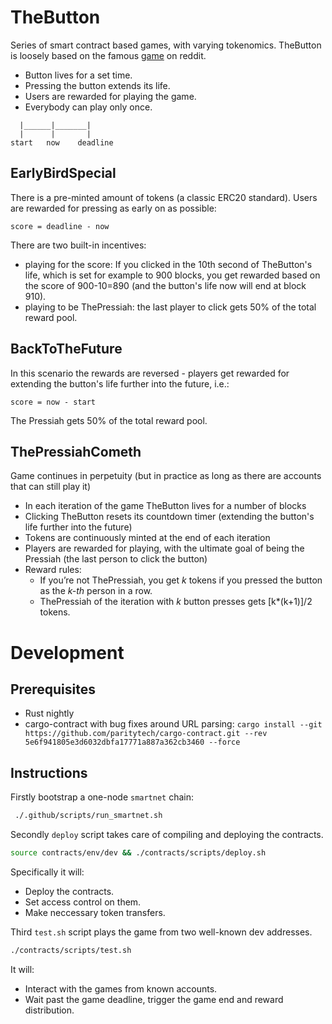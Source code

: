 # TheButton

Series of smart contract based games, with varying tokenomics.
TheButton is loosely based on the famous [game](https://en.wikipedia.org/wiki/The_Button_(Reddit)) on reddit.

- Button lives for a set time.
- Pressing the button extends its life.
- Users are rewarded for playing the game.
- Everybody can play only once.

```
  |______|_______|
  |      |       |
start   now    deadline
```

## EarlyBirdSpecial

There is a pre-minted amount of tokens (a classic ERC20 standard).
Users are rewarded for pressing as early on as possible:

```
score = deadline - now
```

There are two built-in incentives:
* playing for the score: If you clicked in the 10th second of TheButton's life, which is set for example to 900 blocks, you get rewarded based on the score of 900-10=890 (and the button's life now will end at block 910).
* playing to be ThePressiah: the last player to click gets 50% of the total reward pool.

## BackToTheFuture

In this scenario the rewards are reversed - players get rewarded for extending the button's life further into the future, i.e.:

```
score = now - start
```

The Pressiah gets 50% of the total reward pool.

## ThePressiahCometh

Game continues in perpetuity (but in practice as long as there are accounts that can still play it)

- In each iteration of the game TheButton lives for a number of blocks
- Clicking TheButton resets its countdown timer (extending the button's life further into the future)
- Tokens are continuously minted at the end of each iteration
- Players are rewarded for playing, with the ultimate goal of being the Pressiah (the last person to click the button)
- Reward rules:
  - If you’re not ThePressiah, you get _k_ tokens if you pressed the button as the _k-th_ person in a row.
  - ThePressiah of the iteration with _k_ button presses gets [k*(k+1)]/2 tokens.

# Development

## Prerequisites

- Rust nightly
- cargo-contract with bug fixes around URL parsing: `cargo install --git https://github.com/paritytech/cargo-contract.git --rev 5e6f941805e3d6032dbfa17771a887a362cb3460 --force`

## Instructions

Firstly bootstrap a one-node  `smartnet` chain:

```bash
 ./.github/scripts/run_smartnet.sh
```

Secondly `deploy` script takes care of compiling and deploying the contracts.

```bash
source contracts/env/dev && ./contracts/scripts/deploy.sh
```

Specifically it will:

- Deploy the contracts.
- Set access control on them.
- Make neccessary token transfers.

Third `test.sh` script plays the game from two well-known dev addresses.

```bash
./contracts/scripts/test.sh
```

It will:

- Interact with the games from known accounts.
- Wait past the game deadline, trigger the game end and reward distribution.
